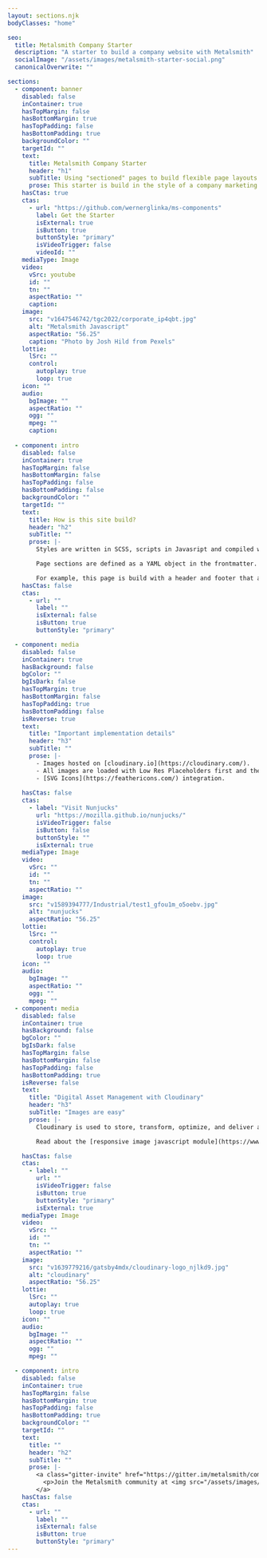 ```yaml
---
layout: sections.njk
bodyClasses: "home"

seo:
  title: Metalsmith Company Starter
  description: "A starter to build a company website with Metalsmith"
  socialImage: "/assets/images/metalsmith-starter-social.png"
  canonicalOverwrite: ""

sections:
  - component: banner
    disabled: false
    inContainer: true
    hasTopMargin: false
    hasBottomMargin: true
    hasTopPadding: false
    hasBottomPadding: true
    backgroundColor: ""
    targetId: ""
    text:
      title: Metalsmith Company Starter
      header: "h1"
      subTitle: Using "sectioned" pages to build flexible page layouts
      prose: This starter is build in the style of a company marketing site. The components on this site are bare-bone interpretations of common information presentation patterns that can be found on many corporate websites. [The source code for this site can be found on GitHub](https://github.com/wernerglinka/metalsmith-company-starter).
    hasCtas: true
    ctas:
      - url: "https://github.com/wernerglinka/ms-components"
        label: Get the Starter
        isExternal: true
        isButton: true
        buttonStyle: "primary"
        isVideoTrigger: false
        videoId: ""
    mediaType: Image
    video:
      vSrc: youtube
      id: ""
      tn: ""
      aspectRatio: ""
      caption:
    image:
      src: "v1647546742/tgc2022/corporate_ip4qbt.jpg"
      alt: "Metalsmith Javascript"
      aspectRatio: "56.25"
      caption: "Photo by Josh Hild from Pexels"
    lottie:
      lSrc: ""
      control:
        autoplay: true
        loop: true
    icon: ""
    audio:
      bgImage: ""
      aspectRatio: ""
      ogg: ""
      mpeg: ""
      caption:
   
  - component: intro
    disabled: false
    inContainer: true
    hasTopMargin: false
    hasBottomMargin: false
    hasTopPadding: false
    hasBottomPadding: false
    backgroundColor: ""
    targetId: ""
    text:
      title: How is this site build?
      header: "h2"
      subTitle: ""
      prose: |-
        Styles are written in SCSS, scripts in Javasript and compiled with Metalsmith plugins. Content is written in [Markdown](https://marked.js.org/) and templates are coded with [Nunjucks](https://mozilla.github.io/nunjucks/). **All page content is defined in the frontmatter of each page**. Except for blog pages, there are no long-text markdown sections. Rather, content text area fields in the page frontmatter are compiled into HTML with a Nunjucks filter. 

        Page sections are defined as a YAML object in the frontmatter. This approach lends itself to an easy integration with headless CMSs like forestry.io. Get more [detailed explanations in this blogpost](https://www.glinka.co/blog/building-flexible-page-layouts/).

        For example, this page is build with a header and footer that are the same for every page. Then it uses three components, a Banner, a text section and a media component twice for the body content.
    hasCtas: false
    ctas:
      - url: ""
        label: ""
        isExternal: false
        isButton: true
        buttonStyle: "primary"

  - component: media
    disabled: false
    inContainer: true
    hasBackground: false
    bgColor: ""
    bgIsDark: false
    hasTopMargin: true
    hasBottomMargin: false
    hasTopPadding: true
    hasBottomPadding: false
    isReverse: true
    text:
      title: "Important implementation details"
      header: "h3"
      subTitle: ""
      prose: |-
        - Images hosted on [cloudinary.io](https://cloudinary.com/).
        - All images are loaded with Low Res Placeholders first and then replaced when the image enters the browser viewport (lazy load).
        - [SVG Icons](https://feathericons.com/) integration.
    
    hasCtas: false
    ctas:
      - label: "Visit Nunjucks"
        url: "https://mozilla.github.io/nunjucks/"
        isVideoTrigger: false
        isButton: false
        buttonStyle: ""
        isExternal: true
    mediaType: Image
    video:
      vSrc: ""
      id: ""
      tn: ""
      aspectRatio: ""
    image:
      src: "v1589394777/Industrial/test1_gfou1m_o5oebv.jpg"
      alt: "nunjucks"
      aspectRatio: "56.25"
    lottie:
      lSrc: ""
      control:
        autoplay: true
        loop: true
    icon: ""
    audio:
      bgImage: ""
      aspectRatio: ""
      ogg: ""
      mpeg: ""
  - component: media
    disabled: false
    inContainer: true
    hasBackground: false
    bgColor: ""
    bgIsDark: false
    hasTopMargin: false
    hasBottomMargin: false
    hasTopPadding: false
    hasBottomPadding: true
    isReverse: false
    text:
      title: "Digital Asset Management with Cloudinary"
      header: "h3"
      subTitle: "Images are easy"
      prose: |-
        Cloudinary is used to store, transform, optimize, and deliver all site media assets — images and videos with easy-to-use APIs. This service takes the pain of image management and responsive image set creations away. You just tell cloudinary, in the image url, what the image size should be and more. Click here to [get started](https://cloudinary.com/documentation/how_to_integrate_cloudinary).

        Read about the [responsive image javascript module](https://www.glinka.co/blog/building-responsive-progressive-image-component/) on glinka.co.

    hasCtas: false
    ctas:
      - label: ""
        url: ""
        isVideoTrigger: false
        isButton: true
        buttonStyle: "primary"
        isExternal: true
    mediaType: Image
    video:
      vSrc: ""
      id: ""
      tn: ""
      aspectRatio: ""
    image:
      src: "v1639779216/gatsby4mdx/cloudinary-logo_njlkd9.jpg"
      alt: "cloudinary"
      aspectRatio: "56.25"
    lottie:
      lSrc: ""
      autoplay: true
      loop: true
    icon: ""
    audio:
      bgImage: ""
      aspectRatio: ""
      ogg: ""
      mpeg: ""

  - component: intro
    disabled: false
    inContainer: true
    hasTopMargin: false
    hasBottomMargin: true
    hasTopPadding: false
    hasBottomPadding: true
    backgroundColor: ""
    targetId: ""
    text:
      title: ""
      header: "h2"
      subTitle: ""
      prose: |-
        <a class="gitter-invite" href="https://gitter.im/metalsmith/community">
          <p>Join the Metalsmith community at <img src="/assets/images/gitter.png" alt="gitter" /> to discuss all-things Metalsmith.</p>
        </a>
    hasCtas: false
    ctas:
      - url: ""
        label: ""
        isExternal: false
        isButton: true
        buttonStyle: "primary"
---
```

